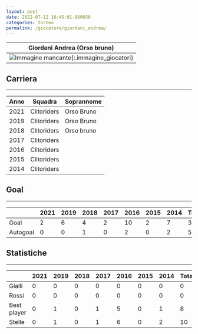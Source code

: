 ```yaml
---
layout: post
date: 2022-07-12 16:45:01.960650
categories: torneo
permalink: /giocatore/giordani_andrea/
---
```

<link rel='stylesheets' href='./../assets/giocatori.css'>

| Giordani Andrea (Orso bruno) |
|:-----:|
| ![Immagine mancante]('./../../assets/giocatori/giordani_andrea.png){:.immagine_giocatori} |


## Carriera
----

|Anno|Squadra|Soprannome|
|:---:|---|---|
|2021|Clitoriders|Orso Bruno|
|2019|Clitoriders|Orso Bruno|
|2018|Clitoriders|Orso bruno|
|2017|Clitoriders||
|2016|Clitoriders||
|2015|Clitoriders||
|2014|Clitoriders||


## Goal
----

| |2021|2019|2018|2017|2016|2015|2014| Totale |
|---|---|---|---|---|---|---|---|---|
|Goal|2|6|4|2|10|2|7|33|
|Autogoal|0|0|1|0|2|0|2|5|


## Statistiche
----

| |2021|2019|2018|2017|2016|2015|2014| Totale |
|---|---|---|---|---|---|---|---|---|
|Gialli|0|0|0|0|0|0|0|0|
|Rossi|0|0|0|0|0|0|0|0|
|Best player|0|1|0|1|5|0|1|8|
|Stelle|0|1|0|1|6|0|2|10|